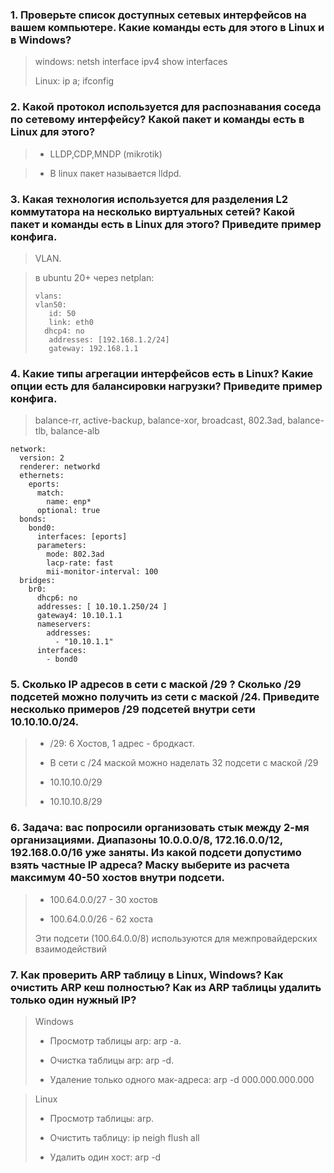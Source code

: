 ### 1. Проверьте список доступных сетевых интерфейсов на вашем компьютере. Какие команды есть для этого в Linux и в Windows?

> windows: netsh interface ipv4 show interfaces
> 
> Linux: ip a; ifconfig

### 2. Какой протокол используется для распознавания соседа по сетевому интерфейсу? Какой пакет и команды есть в Linux для этого?

> - LLDP,CDP,MNDP (mikrotik)

> - В linux пакет называется lldpd.

### 3. Какая технология используется для разделения L2 коммутатора на несколько виртуальных сетей? Какой пакет и команды есть в Linux для этого? Приведите пример конфига.

> VLAN.


> в ubuntu 20+ через netplan:
> ``````
> vlans:
> vlan50:
>    id: 50
>    link: eth0
>   dhcp4: no
>    addresses: [192.168.1.2/24]
>    gateway: 192.168.1.1

### 4. Какие типы агрегации интерфейсов есть в Linux? Какие опции есть для балансировки нагрузки? Приведите пример конфига.

> balance-rr, active-backup, balance-xor, broadcast, 802.3ad, balance-tlb, balance-alb

``````
network:
  version: 2
  renderer: networkd
  ethernets:
    eports:
      match:
        name: enp*
      optional: true
  bonds:
    bond0:
      interfaces: [eports]
      parameters:
        mode: 802.3ad
        lacp-rate: fast
        mii-monitor-interval: 100
  bridges:
    br0:
      dhcp6: no
      addresses: [ 10.10.1.250/24 ]
      gateway4: 10.10.1.1
      nameservers:
        addresses:
          - "10.10.1.1"
      interfaces:
        - bond0
``````
### 5. Сколько IP адресов в сети с маской /29 ? Сколько /29 подсетей можно получить из сети с маской /24. Приведите несколько примеров /29 подсетей внутри сети 10.10.10.0/24.

> - /29: 6 Хостов, 1 адрес - бродкаст.
> 
> - В сети с /24 маской можно наделать 32 подсети с маской /29
> 
> - 10.10.10.0/29
> - 10.10.10.8/29

### 6. Задача: вас попросили организовать стык между 2-мя организациями. Диапазоны 10.0.0.0/8, 172.16.0.0/12, 192.168.0.0/16 уже заняты. Из какой подсети допустимо взять частные IP адреса? Маску выберите из расчета максимум 40-50 хостов внутри подсети.

> - 100.64.0.0/27 - 30 хостов
> 
> - 100.64.0.0/26 - 62 хоста
> 
> Эти подсети (100.64.0.0/8) используются для межпровайдерских взаимодействий

### 7. Как проверить ARP таблицу в Linux, Windows? Как очистить ARP кеш полностью? Как из ARP таблицы удалить только один нужный IP?

>Windows
> 
> - Просмотр таблицы arp: arp -a. 
> 
> - Очистка таблицы arp: arp -d.
> 
> - Удаление только одного мак-адреса: arp -d 000.000.000.000

>Linux
> 
> - Просмотр таблицы: arp. 
>
> - Очистить таблицу: ip neigh flush all
> 
> - Удалить один хост: arp -d 

